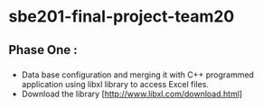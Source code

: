 # sbe201-final-project-team20
## Phase One :
### 
- Data base configuration and merging it with C++ programmed application using libxl library to access Excel files.
- Download the library [http://www.libxl.com/download.html]
